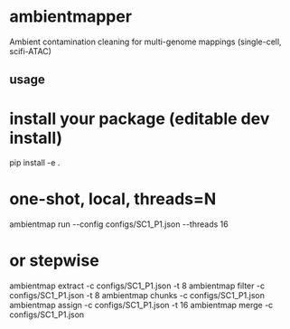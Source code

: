 # ambientmapper
Ambient contamination cleaning for multi-genome mappings (single-cell, scifi-ATAC)

## usage
# install your package (editable dev install)
pip install -e .

# one-shot, local, threads=N
ambientmap run --config configs/SC1_P1.json --threads 16

# or stepwise
ambientmap extract -c configs/SC1_P1.json -t 8
ambientmap filter  -c configs/SC1_P1.json -t 8
ambientmap chunks  -c configs/SC1_P1.json
ambientmap assign  -c configs/SC1_P1.json -t 16
ambientmap merge   -c configs/SC1_P1.json
